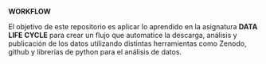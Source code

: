 **WORKFLOW**

El objetivo de este repositorio es aplicar lo aprendido en la asignatura **DATA LIFE CYCLE** para crear un flujo que automatice la descarga,
análisis y publicación de los datos utilizando distintas herramientas como Zenodo, github y librerías de python para el análisis de datos.
